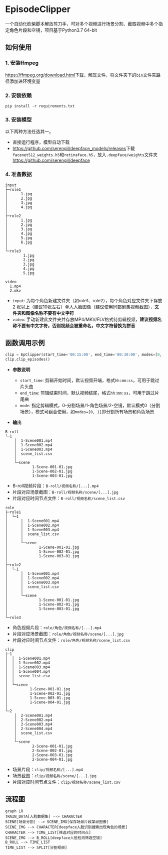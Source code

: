 # EpisodeClipper

一个自动化砍柴脚本解放剪刀手，可对多个视频进行场景分割、截取视频中多个指定角色片段和空镜，项目基于Python3.7 64-bit

## 如何使用

### 1. 安装ffmpeg

<https://ffmpeg.org/download.html>下载，解压文件，将文件夹下的`bin`文件夹路径添加进环境变量

### 2. 安装依赖

`pip install -r requirements.txt`

### 3. 安装模型

以下两种方法任选其一。

- 直接运行程序，模型自动下载
- <https://github.com/serengil/deepface_models/releases>下载`facenet512_weights.h5`和`retinaface.h5`，放入`.deepface/weights`文件夹
https://github.com/serengil/deepface
### 4. 准备数据

```
input
├─role1
│      1.jpg
│      2.jpg
│      3.jpg
│      4.jpg
│
├─role2
│      1.jpg
│      2.jpg
│      3.jpg
│      4.jpg
│      5.jpg
│      6.jpg
│
└─role3
        1.jpg
        2.jpg
        3.jpg
        4.jpg
        5.jpg

video
  1.mp4
  2.mkv
```

- `input`: 为每个角色新建文件夹（如role1、role2），每个角色对应文件夹下存放 2 张以上（建议10张左右）单人人脸图像（建议使用同部剧集视频截图），**文件夹和图像名称不要有中文字符**
- `video`: 手动新建此文件夹并存放MP4/MKV/FLV格式待剪辑视频，**建议视频名称不要有中文字符，否则视频会被重命名，中文字符替换为拼音**

## 函数调用示例

```python
clip = EpClipper(start_time='00:15:00', end_time='00:30:00', modes=[0, 1, 2])
clip.clip_episodes()
```

- **参数说明**
  
  - `start_time`: 剪辑开始时间，默认视频开端，格式`hh:mm:ss`，可用于跳过片头曲
  - `end_time`: 剪辑结束时间，默认视频结尾，格式`hh:mm:ss`，可用于跳过片尾曲
  - `mode`: 指定剪辑模式，0-分割场景/1-角色场景/2-空镜，默认模式0（分割场景），模式可组合使用，如`modes=[0, 1]`即分割所有场景和角色场景

- **输出**
  
```
B-roll
└─1
    │  1-Scene001.mp4
    │  1-Scene002.mp4
    │  1-Scene003.mp4
    │  scene_list.csv
    │
    └─scene
            1-Scene-001-01.jpg
            1-Scene-002-01.jpg
            1-Scene-003-01.jpg
```
  - B-roll视频片段：`B-roll/视频名称/[...].mp4`
  - 片段对应场景截图：`B-roll/视频名称/scene/[...].jpg`
  - 片段对应时间节点文件：`B-roll/视频名称/scene_list.csv`
```
role
├─role1
│  └─1
│      │  1-Scene001.mp4
│      │  1-Scene002.mp4
│      │  1-Scene003.mp4
│      │  scene_list.csv
│      │
│      └─scene
│              1-Scene-001-01.jpg
│              1-Scene-002-01.jpg
│              1-Scene-003-01.jpg
│
├─role2
│  └─1
│      │  1-Scene001.mp4
│      │  1-Scene002.mp4
│      │  1-Scene003.mp4
│      │  scene_list.csv
│      │
│      └─scene
│              1-Scene-001-01.jpg
│              1-Scene-002-01.jpg
│              1-Scene-003-01.jpg
│
└─role3
```
  - 角色视频片段：`role/角色/视频名称/[...].mp4`
  - 片段对应场景截图：`role/角色/视频名称/scene/[...].jpg`
  - 片段对应时间节点文件：`role/角色/视频名称/scene_list.csv`

```
clip
├─1
│  │  1-Scene001.mp4
│  │  1-Scene002.mp4
│  │  1-Scene003.mp4
│  │  1-Scene004.mp4
│  │  scene_list.csv
│  │
│  └─scene
│          1-Scene-001-01.jpg
│          1-Scene-002-01.jpg
│          1-Scene-003-01.jpg
│          1-Scene-004-01.jpg
│
└─2
    │  2-Scene001.mp4
    │  2-Scene002.mp4
    │  2-Scene003.mp4
    │  2-Scene004.mp4
    │  scene_list.csv
    │
    └─scene
            2-Scene-001-01.jpg
            2-Scene-002-01.jpg
            2-Scene-003-01.jpg
            2-Scene-004-01.jpg
```
  - 场景片段：`clip/视频名称/[...].mp4`
  - 场景截图：`clip/视频名称/scene/[...].jpg`
  - 片段对应时间节点文件：`clip/视频名称/scene_list.csv`

## 流程图

```mermaid
graph LR
TRAIN_DATA[人脸数据集] --> CHARACTER
SCENE[场景分割] --> SCENE_IMG[保存场景片段某帧图像]
SCENE_IMG --> CHARACTER[deepface人脸识别搜索出现角色的场景]
CHARACTER --> TIME_LIST[筛选对应的时间点]
SCENE_IMG --> B_ROLL[deepface人脸检测筛选空镜]
B_ROLL --> TIME_LIST
TIME_LIST --> SPLIT[分割视频]
```
